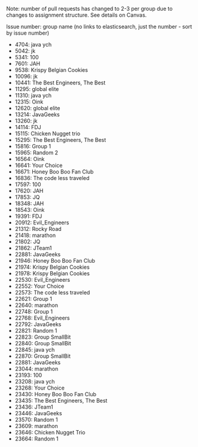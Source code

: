 Note: number of pull requests has changed to 2-3 per group due to changes to assignment structure. See details on Canvas.

Issue number: group name (no links to elasticsearch, just the number - sort by issue number)
* 4704: java ych
* 5042: jk
* 5341: 100
* 7601: JAH
* 9538: Krispy Belgian Cookies
* 10096: jk
* 10441: The Best Engineers, The Best
* 11295: global elite
* 11310: java ych
* 12315: Oink
* 12620: global elite
* 13214: JavaGeeks
* 13260: jk
* 14114: FDJ
* 15115: Chicken Nugget trio
* 15295: The Best Engineers, The Best
* 15816: Group 1
* 15965: Random 2
* 16564: Oink
* 16641: Your Choice
* 16671: Honey Boo Boo Fan Club
* 16836: The code less traveled
* 17597: 100
* 17620: JAH
* 17853: JQ
* 18348: JAH
* 18543: Oink
* 19391: FDJ
* 20912: Evil_Engineers
* 21312: Rocky Road
* 21418: marathon
* 21802: JQ
* 21862: JTeam1
* 22881: JavaGeeks
* 21946: Honey Boo Boo Fan Club
* 21974: Krispy Belgian Cookies
* 21978: Krispy Belgian Cookies
* 22530: Evil_Engineers
* 22552: Your Choice
* 22573: The code less traveled
* 22621: Group 1
* 22640: marathon
* 22748: Group 1
* 22768: Evil_Engineers
* 22792: JavaGeeks
* 22821: Random 1
* 22823: Group SmallBit
* 22840: Group SmallBit
* 22845: java ych
* 22870: Group SmallBit
* 22881: JavaGeeks
* 23044: marathon
* 23193: 100
* 23208: java ych
* 23268: Your Choice
* 23430: Honey Boo Boo Fan Club
* 23435: The Best Engineers, The Best
* 23436: JTeam1
* 23446: JavaGeeks
* 23570: Random 1
* 23609: marathon
* 23646: Chicken Nugget Trio
* 23664: Random 1

